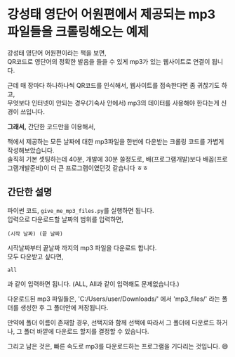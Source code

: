 # 강성태 영단어 어원편에서 제공되는 mp3 파일들을 크롤링해오는 예제

강성태 영단어 어원편이라는 책을 보면,   
QR코드로 영단어의 정확한 발음을 들을 수 있게 mp3가 있는 웹사이트로 연결이 됩니다.

근데 매 장마다 하나하나씩 QR코드를 인식해서, 웹사이트를 접속한다면 좀 귀찮기도 하고,    
무엇보다 인터넷이 안되는 경우(기숙사 안에서) mp3의 데이터를 사용해야 한다는게 신경이 쓰입니다.

**그래서,** 
간단한 코드만을 이용해서,  

책에서 제공하는 모든 날짜에 대한 mp3파일을 한번에 다운받는 크롤링 코드를 가볍게 작성해보았습니다.  
솔직히 기본 셋팅하는데 40분, 개발에 30분 쓸정도로, 배(프로그램개발)보다 배꼽(프로그램개발준비)이 더 큰 프로그램이였던것 같습니다 ㅎㅎ

## 간단한 설명

파이썬 코드, ```give_me_mp3_files.py```를 실행하면 됩니다.  
입력으로 다운로드할 날짜의 범위를 입력하면, 

    (시작 날짜) (끝 날짜)

시작날짜부터 끝날짜 까지의 mp3 파일을 다운로드 합니다.  
모두 다운받고 싶다면,

    all

과 같이 입력하면 됩니다. (ALL, All과 같이 입력해도 문제없습니다.)

다운로드된 mp3 파일들은, 'C:/Users/user/Downloads/' 에서 'mp3_files/' 라는 폴더를 생성한 후 그 폴더안에 저장됩니다.

만약에 폴더 이름이 존재할 경우, 선택지와 함께 선택에 따라서 그 폴더에 다운로드 하거나, 그 폴더 바깥에 다운로드 할지를 결정할 수 있습니다.

그리고 남은 것은, 빠른 속도로 mp3를 다운로드하는 프로그램을 기다리는 것입니다. 😄 
